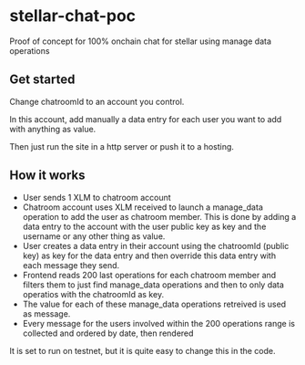 # stellar-chat-poc
Proof of concept for 100% onchain chat for stellar using manage data operations

## Get started

Change chatroomId to an account you control.

In this account, add manually a data entry for each user you want to add with anything as value.

Then just run the site in a http server or push it to a hosting.



## How it works

- User sends 1 XLM to chatroom account
- Chatroom account uses XLM received to launch a manage_data operation to add the user as chatroom member. This is done by adding a data entry to the account with the user public key as key and the username or any other thing as value.
- User creates a data entry in their account using the chatroomId (public key) as key for the data entry and then override this data entry with each message they send.
- Frontend reads 200 last operations for each chatroom member and filters them to just find manage_data operations and then to only data operatios with the chatroomId as key.
- The value for each of these manage_data operations retreived is used as message.
- Every message for the users involved within the 200 operations range is collected and ordered by date, then rendered



It is set to run on testnet, but it is quite easy to change this in the code.
